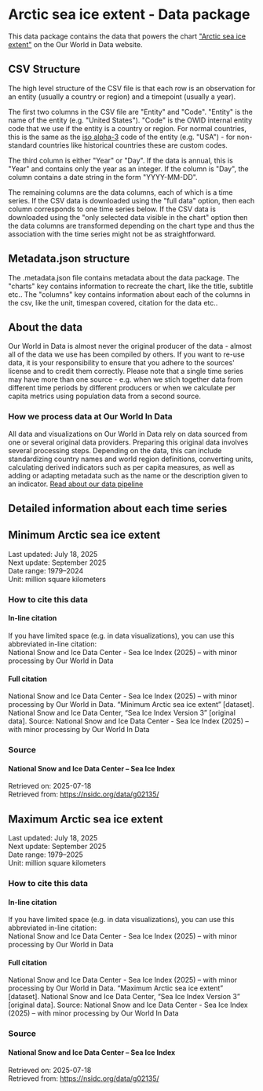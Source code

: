 # Arctic sea ice extent - Data package

This data package contains the data that powers the chart ["Arctic sea ice extent"](https://ourworldindata.org/grapher/arctic-sea-ice) on the Our World in Data website.

## CSV Structure

The high level structure of the CSV file is that each row is an observation for an entity (usually a country or region) and a timepoint (usually a year).

The first two columns in the CSV file are "Entity" and "Code". "Entity" is the name of the entity (e.g. "United States"). "Code" is the OWID internal entity code that we use if the entity is a country or region. For normal countries, this is the same as the [iso alpha-3](https://en.wikipedia.org/wiki/ISO_3166-1_alpha-3) code of the entity (e.g. "USA") - for non-standard countries like historical countries these are custom codes.

The third column is either "Year" or "Day". If the data is annual, this is "Year" and contains only the year as an integer. If the column is "Day", the column contains a date string in the form "YYYY-MM-DD".

The remaining columns are the data columns, each of which is a time series. If the CSV data is downloaded using the "full data" option, then each column corresponds to one time series below. If the CSV data is downloaded using the "only selected data visible in the chart" option then the data columns are transformed depending on the chart type and thus the association with the time series might not be as straightforward.

## Metadata.json structure

The .metadata.json file contains metadata about the data package. The "charts" key contains information to recreate the chart, like the title, subtitle etc.. The "columns" key contains information about each of the columns in the csv, like the unit, timespan covered, citation for the data etc..

## About the data

Our World in Data is almost never the original producer of the data - almost all of the data we use has been compiled by others. If you want to re-use data, it is your responsibility to ensure that you adhere to the sources' license and to credit them correctly. Please note that a single time series may have more than one source - e.g. when we stich together data from different time periods by different producers or when we calculate per capita metrics using population data from a second source.

### How we process data at Our World In Data
All data and visualizations on Our World in Data rely on data sourced from one or several original data providers. Preparing this original data involves several processing steps. Depending on the data, this can include standardizing country names and world region definitions, converting units, calculating derived indicators such as per capita measures, as well as adding or adapting metadata such as the name or the description given to an indicator.
[Read about our data pipeline](https://docs.owid.io/projects/etl/)

## Detailed information about each time series


## Minimum Arctic sea ice extent
Last updated: July 18, 2025  
Next update: September 2025  
Date range: 1979–2024  
Unit: million square kilometers  


### How to cite this data

#### In-line citation
If you have limited space (e.g. in data visualizations), you can use this abbreviated in-line citation:  
National Snow and Ice Data Center - Sea Ice Index (2025) – with minor processing by Our World in Data

#### Full citation
National Snow and Ice Data Center - Sea Ice Index (2025) – with minor processing by Our World in Data. “Minimum Arctic sea ice extent” [dataset]. National Snow and Ice Data Center, “Sea Ice Index Version 3” [original data].
Source: National Snow and Ice Data Center - Sea Ice Index (2025) – with minor processing by Our World In Data

### Source

#### National Snow and Ice Data Center – Sea Ice Index
Retrieved on: 2025-07-18  
Retrieved from: https://nsidc.org/data/g02135/  


## Maximum Arctic sea ice extent
Last updated: July 18, 2025  
Next update: September 2025  
Date range: 1979–2025  
Unit: million square kilometers  


### How to cite this data

#### In-line citation
If you have limited space (e.g. in data visualizations), you can use this abbreviated in-line citation:  
National Snow and Ice Data Center - Sea Ice Index (2025) – with minor processing by Our World in Data

#### Full citation
National Snow and Ice Data Center - Sea Ice Index (2025) – with minor processing by Our World in Data. “Maximum Arctic sea ice extent” [dataset]. National Snow and Ice Data Center, “Sea Ice Index Version 3” [original data].
Source: National Snow and Ice Data Center - Sea Ice Index (2025) – with minor processing by Our World In Data

### Source

#### National Snow and Ice Data Center – Sea Ice Index
Retrieved on: 2025-07-18  
Retrieved from: https://nsidc.org/data/g02135/  


    